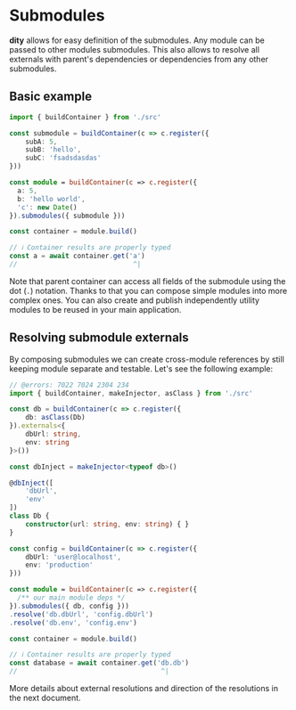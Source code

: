 # Submodules
**dity** allows for easy definition of the submodules. Any module can be passed to other modules submodules. This also allows to resolve all externals with parent's dependencies or dependencies from any other submodules.

## Basic example

```ts twoslash
import { buildContainer } from './src'

const submodule = buildContainer(c => c.register({
    subA: 5,
    subB: 'hello',
    subC: 'fsadsdasdas'
}))

const module = buildContainer(c => c.register({
  a: 5,
  b: 'hello world',
  'c': new Date()
}).submodules({ submodule }))

const container = module.build()

// ℹ️ Container results are properly typed
const a = await container.get('a')
//                             ^|
```

Note that parent container can access all fields of the submodule using the dot (`.`) notation. Thanks to that you can compose simple modules into more complex ones. You can also create and publish independently utility modules to be reused in your main application.

## Resolving submodule externals
By composing submodules we can create cross-module references by still keeping module separate and testable. Let's see the following example:

```ts twoslash
// @errors: 7022 7024 2304 234
import { buildContainer, makeInjector, asClass } from './src'

const db = buildContainer(c => c.register({
    db: asClass(Db)
}).externals<{
    dbUrl: string,
    env: string
}>())

const dbInject = makeInjector<typeof db>()

@dbInject([
    'dbUrl',
    'env'
])
class Db {
    constructor(url: string, env: string) { }
}

const config = buildContainer(c => c.register({
    dbUrl: 'user@localhost',
    env: 'production'
}))

const module = buildContainer(c => c.register({
  /** our main module deps */
}).submodules({ db, config }))
.resolve('db.dbUrl', 'config.dbUrl')
.resolve('db.env', 'config.env')

const container = module.build()

// ℹ️ Container results are properly typed
const database = await container.get('db.db')
//                                    ^|
```

More details about external resolutions and direction of the resolutions in the next document.